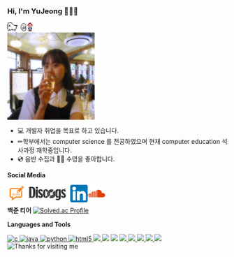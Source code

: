 

<!--
**yuz0517/yuz0517** is a ✨ _special_ ✨ repository because its `README.md` (this file) appears on your GitHub profile.

Here are some ideas to get you started:

- 🔭 I’m currently working on ...
- 🌱 I’m currently learning ...
- 👯 I’m looking to collaborate on ...
- 🤔 I’m looking for help with ...
- 💬 Ask me about ...
- 📫 How to reach me: ...
- 😄 Pronouns: ...
- ⚡ Fun fact: ...
-->
### Hi, I'm YuJeong 🙋‍♀️🎵
<img src="pic/undertaledog.gif" height="20px"> <img src="pic/mother3ghost.gif" height="20px"><img src="pic/kumatora.png" height="20px"><br>
<a href="https://www.youtube.com/watch?v=mRbpDwLcb94"><img align="center" src="pic/yuj.jfif" height="200px"></a>



- 💻 개발자 취업을 목표로 하고 있습니다.
- ✏학부에서는 computer science 를 전공하였으며 현재 computer education 석사과정 재학중입니다.
- 💿 음반 수집과 🏊‍♀️ 수영을 좋아합니다.

**Social Media**
<!-- social -->
  <a href="https://tech-yuyu.tistory.com/"> <img align="left" alt="YUZ's blog" height="40px" src="icons/blog.jpg" />
  <a href="https://www.discogs.com/user/YUZ_"> <img align="left" alt="YUZ's discogs" height="40px" src="icons/discogs.png" /> </a>
  <a href="https://www.linkedin.com/in/yujeong-lee-9530b61b9"> <img align="left" alt="YUZ's linkedin" height="40px" src="icons/linkedin.png" /> </a>
  <a href="https://soundcloud.com/iamyuz"> <img align="left" alt="YUZ's linkedin" height="40px" src="icons/soundcloud.png" /> </a> <br> <br>
  
**백준 티어**
  [![Solved.ac Profile](http://mazassumnida.wtf/api/v2/generate_badge?boj=yuz0517yuz@gmail.com)](https://solved.ac/yuz0517yuz@gmail.com/)
 
**Languages and Tools**

  <a href="https://www.cprogramming.com/" target="_blank"> 
    <img src="https://img.shields.io/badge/C%20programming-A8B9CC.svg?style=for-the-badge&logo=c&logoColor=white"
      alt="c"/>
  </a>
   <a href="https://www.java.com" target="_blank"> 
    <img src="https://img.shields.io/badge/Java-007396.svg?style=for-the-badge&logo=java&logoColor=white" 
      alt="java"/> 
  </a>
   <a href="https://python.org" target="_blank"> 
    <img src="https://img.shields.io/badge/html-E34F26.svg?style=for-the-badge&logo=html5&logoColor=white"
      alt="python"/> 
  </a>
  <a href="https://www.w3.org/html/" target="_blank"> 
    <img src="https://img.shields.io/badge/python-3670A0?style=for-the-badge&logo=python&logoColor=ffdd54"
      alt="html5"/> 
  </a>
  <a href="https://www.w3schools.com/CPP" target="_blank"> 
    <img src="https://img.shields.io/badge/c++-%2300599C.svg?style=for-the-badge&logo=c%2B%2B&logoColor=white"/> 
  </a>
  
  <a>
    <img src="https://img.shields.io/badge/react-61DAFB?style=for-the-badge&logo=react&logoColor=black"/> 
  </a>
  
  <a>
     <img src="https://img.shields.io/badge/javascript-F7DF1E?style=for-the-badge&logo=javascript&logoColor=black"/>
  <a>
<!--Tools-->
  <a href="" target="_blank"> 
    <img src="https://img.shields.io/badge/Android%20Studio-3DDC84.svg?style=for-the-badge&logo=android-studio&logoColor=white"/> 
  </a>
   <a href="" target="_blank"> 
    <img src="https://img.shields.io/badge/Eclipse-FE7A16.svg?style=for-the-badge&logo=Eclipse&logoColor=white"/> 
  </a>
  <a href="" target="_blank"> 
    <img src="https://img.shields.io/badge/Visual%20Studio-5C2D91.svg?style=for-the-badge&logo=visual-studio&logoColor=white"/> 
  </a>
  <a href="" target="_blank"> 
    <img src="https://img.shields.io/badge/firebase-FFCA28?style=for-the-badge&logo=firebase&logoColor=white">
  </a>
  <a href="" target="_blank"> 
    <img src="https://img.shields.io/badge/github-181717?style=for-the-badge&logo=github&logoColor=white">
    </a>
  <img height="120" alt="Thanks for visiting me" width="100%" src="https://raw.githubusercontent.com/BrunnerLivio/brunnerlivio/master/images/marquee.svg" />
<br />
